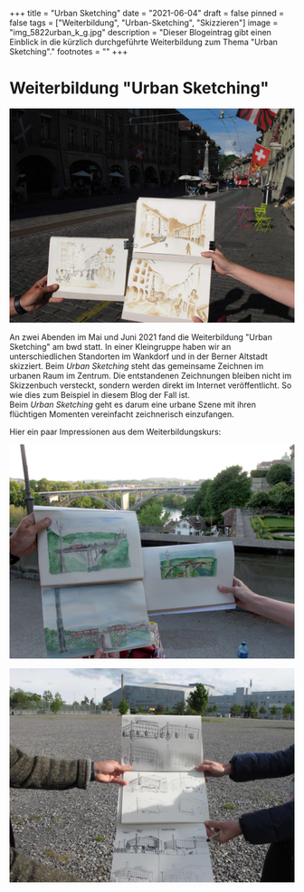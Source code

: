 +++
title = "Urban Sketching"
date = "2021-06-04"
draft = false
pinned = false
tags = ["Weiterbildung", "Urban-Sketching", "Skizzieren"]
image = "img_5822urban_k_g.jpg"
description = "Dieser Blogeintrag gibt einen Einblick in die kürzlich durchgeführte Weiterbildung zum Thema \"Urban Sketching\"."
footnotes = ""
+++
# Weiterbildung "Urban Sketching"

![Berner Altstadt (Fineliner und Kaffee)](img_5831_urban_k.jpg)

An zwei Abenden im Mai und Juni 2021 fand die Weiterbildung "Urban Sketching" am bwd statt. In einer Kleingruppe haben wir an unterschiedlichen Standorten im Wankdorf und in der Berner Altstadt skizziert. Beim *Urban Sketching* steht das gemeinsame Zeichnen im urbanen Raum im Zentrum. Die entstandenen Zeichnungen bleiben nicht im Skizzenbuch versteckt, sondern werden direkt im Internet veröffentlicht. So wie dies zum Beispiel in diesem Blog der Fall ist. \
Beim *Urban Sketching* geht es darum eine urbane Szene mit ihren flüchtigen Momenten vereinfacht zeichnerisch einzufangen.

Hier ein paar Impressionen aus dem Weiterbildungskurs:

![Blick von der Münsterplattform in Richtung Kirchenfeldbrücke (Fineliner und Aquarellfarbe)](img_5834urban_skeching_k.jpg)

![PostFinance-Arena skizziert mit unterschiedlicher Geschwindigkeit (10 Minuten bis zu 30 Sekunden)](img_5816urban_k.jpg)